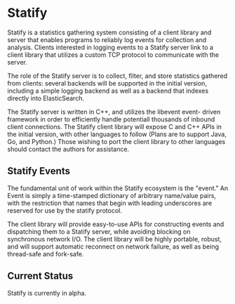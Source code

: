 # Statify

Statify is a statistics gathering system consisting of a client library
and server that enables programs to reliably log events for collection
and analysis. Clients interested in logging events to a Statify server
link to a client library that utilizes a custom TCP protocol to
communicate with the server.

The role of the Statify server is to collect, filter, and store
statistics gathered from clients: several backends will be supported in
the initial version, including a simple logging backend as well as a
backend that indexes directly into ElasticSearch.

The Statify server is written in C++, and utilizes the libevent event-
driven framework in order to efficiently handle potentiall thousands of
inbound client connections. The Statify client library will expose C
and C++ APIs in the initial version, with other languages to follow
(Plans are to support Java, Go, and Python.) Those wishing to port the
client library to other languages should contact the authors for
assistance.

## Statify Events

The fundamental unit of work within the Statify ecosystem is the
"event." An Event is simply a time-stamped dictionary of arbitrary
name/value pairs, with the restriction that names that begin with
leading underscores are reserved for use by the statify protocol.

The client library will provide easy-to-use APIs for constructing
events and dispatching them to a Statify server, while avoiding
blocking on synchronous network I/O. The client library will be highly
portable, robust, and will support automatic reconnect on network
failure, as well as being thread-safe and fork-safe.

## Current Status

Statify is currently in alpha.

